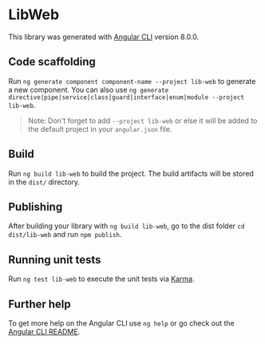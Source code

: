 # LibWeb

This library was generated with [Angular CLI](https://github.com/angular/angular-cli) version 8.0.0.

## Code scaffolding

Run `ng generate component component-name --project lib-web` to generate a new component. You can also use `ng generate directive|pipe|service|class|guard|interface|enum|module --project lib-web`.
> Note: Don't forget to add `--project lib-web` or else it will be added to the default project in your `angular.json` file. 

## Build

Run `ng build lib-web` to build the project. The build artifacts will be stored in the `dist/` directory.

## Publishing

After building your library with `ng build lib-web`, go to the dist folder `cd dist/lib-web` and run `npm publish`.

## Running unit tests

Run `ng test lib-web` to execute the unit tests via [Karma](https://karma-runner.github.io).

## Further help

To get more help on the Angular CLI use `ng help` or go check out the [Angular CLI README](https://github.com/angular/angular-cli/blob/master/README.md).
